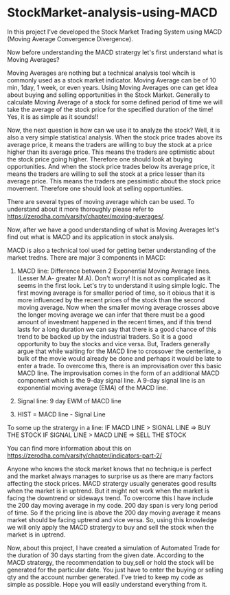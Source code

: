 # StockMarket-analysis-using-MACD

In this project I've developed the Stock Market Trading System using MACD (Moving Average Convergence Divergence).

Now before understanding the MACD stratergy let's first understand what is Moving Averages?

Moving Averages are nothing but a technical analysis tool whcih is commonly used as a stock market indicator. Moving Average can be of 10 min, 1day, 1 week, or even years.
Using Moving Averages one can get idea about buying and selling opportunities in the Stock Market. Generally to calculate Moving Average of a stock for some defined period
of time we will take the average of the stock price for the specified duration of the time! Yes, it is as simple as it sounds!! 

Now, the next question is how can we use it to analyze the stock? Well, it is also a very simple statistical analysis. When the stock price trades above its average price, it means the traders are willing to buy the stock at a price higher than its average price. This means the traders are optimistic about the stock price going higher. Therefore one should look at buying opportunities. And when the stock price trades below its average price, it means the traders are willing to sell the stock at a price lesser than its average price. This means the traders are pessimistic about the stock price movement. Therefore one should look at selling opportunities. 

There are several types of moving average which can be used. To understand about it more thoroughly please refer to https://zerodha.com/varsity/chapter/moving-averages/.

Now, after we have a good understanding of what is Moving Averages let's find out what is MACD and its application in stock analysis.

MACD is also a technical tool used for getting better understanding of the market tredns. There are major 3 components in MACD:
1. MACD line: Difference between 2 Exponential Moving Average lines.(Lesser M.A- greater M.A). Don't worry! It is not as complicated as it seems in the first look. Let's try to understand it using simple logic. The first moving average is for smaller period of time, so it obious that it is more influenced by the recent prices of the stock than the second moving average. Now when the smaller moving average crosses above the longer moving average we can infer that there must be a good amount of investment happened in the recent times, and if this trend lasts for a long duration we can say that there is a good chance of this trend to be backed up by the industrial traders. So it is a good opportunity to buy the stocks and vice versa. 
But, Traders generally argue that while waiting for the MACD line to crossover the centerline, a bulk of the movie would already be done and perhaps it would be late to enter a trade. To overcome this, there is an improvisation over this basic MACD line. The improvisation comes in the form of an additional MACD component which is the 9-day signal line. A 9-day signal line is an exponential moving average (EMA) of the MACD line.

2. Signal line: 9 day EWM of MACD line
3. HIST = MACD line - Signal Line

To some up the stratergy in a line:
IF MACD LINE > SIGNAL LINE => BUY THE STOCK 
IF SIGNAL LINE > MACD LINE => SELL THE STOCK

You can find more information about this on https://zerodha.com/varsity/chapter/indicators-part-2/

Anyone who knows the stock market knows that no technique is perfect and the market always manages to surprise us as there are many factors affecting the stock prices. MACD stratergy usually generates good results when the market is in uptrend. But it might not work when the market is facing the downtrend or sideways trend. To overcome this I have include the 200 day moving average in my code. 200 day span is very long period of time. So if the pricing line is above the 200 day moving average it means market should be facing uptrend and vice versa. So, using this knowledge we will only apply the MACD stratergy to buy and sell the stock when the market is in uptrend.

Now, about this project, I have created a simulation of Automated Trade for the duration of 30 days starting from the given date. According to the MACD stratergy, the recommendation to buy,sell or hold the stock will be generated for the particular date. You just have to enter the buying or selling qty and the account number generated. 
I've tried to keep my code as simple as possible. Hope you will easily understand everything from it.


